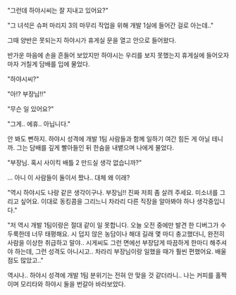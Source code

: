 "그런데 하야시씨는 잘 지내고 있어요?"

"그 녀석은 슈퍼 마리지 3의 마무리 작업을 위해 개발 1실에 들어간 걸로 아는데.."

그때 양반은 못되는지 하야시가 휴게실 문을 열고 안으로 들어왔다.

반가운 마음에 손을 흔들어 보았지만 하야시는 우리를 보지 못했는지 휴게실에 들어오자마자 거칠게 담배를 입에 물었다.

"하야시씨?"

"아!? 부장님!!"

"무슨 일 있어요?"

"그게.. 에휴.. 아닙니다."

안 봐도 뻔하지. 하야시 성격에 개발 1팀 사람들과 함께 일하기 여간 힘든 게 아닐 테니까. 그는 담배를 깊게 빨아들인 뒤 한숨을 내뱉으며 나에게 물었다.

"부장님. 혹시 사이킥 배틀 2 만드실 생각 없습니까?"

... 아니 이 사람들이 둘이서 짰나.. 대체 왜 이래?

"역시 하야시도 나랑 같은 생각이구나. 부장님!! 진짜 저희 좀 살려 주세요. 미소녀를 그리고 싶어요. 이대로 동킹콤을 그리느니 차라리 다른 직장을 알아봐야 하나 생각중입니다."

"저 역시 개발 1팀이랑은 절대 같이 일 못합니다. 오늘 오전 중에만 발견 한 디버그가 수두룩한데 너무 태평해요. 시 덥지 않은 농담이나 해대 길래 몇 마디 충고했더니, 완전히 사람을 이상한 취급하고 말야.. 시게씨도 그런 면에선 부장답게 따끔하게 한마디 해주셔야 하는데, 그런 성격도 아니시고.. 차라리 부장님이랑 일했을 때가 훨씬 편했어요. 배울 점도 많았고.."

역시나.. 하야시 성격에 개발 1팀 분위기는 전혀 안 맞을 것 같더라니.. 나는 커피를 홀짝이며 모리타와 하야시 둘을 번갈아 바라보았다.